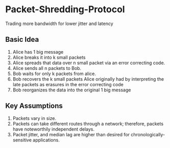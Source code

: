 # Packet-Shredding-Protocol
Trading more bandwidth for lower jitter and latency
## Basic Idea
1. Alice has 1 big message
2. Alice breaks it into k small packets
3. Alice spreads that data over n small packet via an error correcting code.
4. Alice sends all n packets to Bob.
5. Bob waits for only k packets from alice.
6. Bob recovers the k small packets Alice originally had by interpreting the late packets as erasures in the error correcting code
7. Bob reorganizes the data into the original 1 big message
## Key Assumptions
1. Packets vary in size.
2. Packets can take different routes through a network; therefore, packets have noteworthily independent delays.
3. Packet jitter, and median lag are higher than desired for chronologically-sensitive applications.
